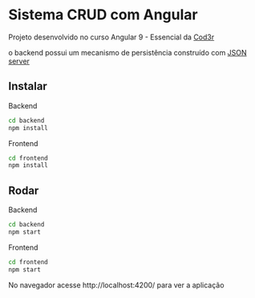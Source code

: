 # Sistema CRUD com Angular
Projeto desenvolvido no curso Angular 9 - Essencial da [Cod3r](https://www.cod3r.com.br/courses/take/angular-9-essencial)

o backend possui um mecanismo de persistência construído com [JSON server](https://www.npmjs.com/package/json-server)

## Instalar
Backend
```bash
cd backend
npm install
```
Frontend
```bash
cd frontend
npm install
```
## Rodar

Backend
```bash
cd backend
npm start
```
Frontend
```bash
cd frontend
npm start
```
No navegador acesse http://localhost:4200/ para ver a aplicação

